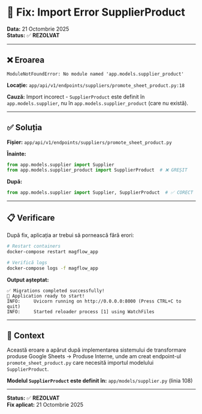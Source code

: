 # 🔧 Fix: Import Error SupplierProduct

**Data:** 21 Octombrie 2025  
**Status:** ✅ **REZOLVAT**

---

## ❌ Eroarea

```
ModuleNotFoundError: No module named 'app.models.supplier_product'
```

**Locație:** `app/api/v1/endpoints/suppliers/promote_sheet_product.py:18`

**Cauză:** Import incorect - `SupplierProduct` este definit în `app.models.supplier`, nu în `app.models.supplier_product` (care nu există).

---

## ✅ Soluția

**Fișier:** `app/api/v1/endpoints/suppliers/promote_sheet_product.py`

**Înainte:**
```python
from app.models.supplier import Supplier
from app.models.supplier_product import SupplierProduct  # ❌ GREȘIT
```

**După:**
```python
from app.models.supplier import Supplier, SupplierProduct  # ✅ CORECT
```

---

## 📋 Verificare

După fix, aplicația ar trebui să pornească fără erori:

```bash
# Restart containers
docker-compose restart magflow_app

# Verifică logs
docker-compose logs -f magflow_app
```

**Output așteptat:**
```
✅ Migrations completed successfully!
🎉 Application ready to start!
INFO:     Uvicorn running on http://0.0.0.0:8000 (Press CTRL+C to quit)
INFO:     Started reloader process [1] using WatchFiles
```

---

## 🎯 Context

Această eroare a apărut după implementarea sistemului de transformare produse Google Sheets → Produse Interne, unde am creat endpoint-ul `promote_sheet_product.py` care necesită importul modelului `SupplierProduct`.

**Modelul `SupplierProduct` este definit în:** `app/models/supplier.py` (linia 108)

---

**Status:** ✅ **REZOLVAT**  
**Fix aplicat:** 21 Octombrie 2025
